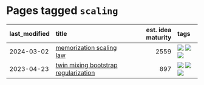 # Pages tagged `scaling`

|last_modified|title|est. idea maturity|tags
|:---|:---|---:|:---|
|2024-03-02|[memorization scaling law](../memorization_scaling_law.md)|2559|[![](https://img.shields.io/badge/tag-experimental-b08442)](../tags/experimental.md) [![](https://img.shields.io/badge/tag-learning_theory-d3fceb)](../tags/learning_theory.md) [![](https://img.shields.io/badge/tag-scaling-d46ff4)](../tags/scaling.md)|
|2023-04-23|[twin mixing bootstrap regularization](../twin_mixing_dropout.md)|897|[![](https://img.shields.io/badge/tag-experimental-b08442)](../tags/experimental.md) [![](https://img.shields.io/badge/tag-optimization-e6ab9)](../tags/optimization.md) [![](https://img.shields.io/badge/tag-scaling-d46ff4)](../tags/scaling.md)|
